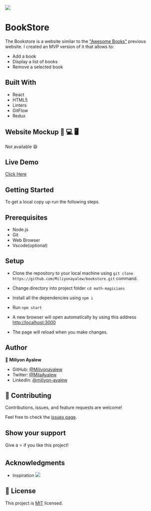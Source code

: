 ![](https://img.shields.io/badge/Microverse-blueviolet)

# BookStore
 The Bookstore is a website similar to the ["Awesome Books"](https://github.com/Miliyonayalew/Awesome-Book-Es6) previous website. I created an MVP version of it that allows to:
- Add a book
- Display a list of books
- Remove a selected book

## Built With
- React
- HTML5
- Linters
- GitFlow
- Redux
  
## Website Mockup 📱 💻 🖥️
Not available :smile:
![]()

## Live Demo 
[Click Here](https://jocular-cannoli-fd8ef7.netlify.app/)

## Getting Started
To get a local copy up run the following steps.

## Prerequisites
- Node.js
- Git
- Web Browser
- Vscode(optional)

## Setup
  - Clone the repository to your local machine using `git clone https://github.com/Miliyonayalew/bookstore.git`  command.

  - Change directory into project folder `cd math-magicians`

  - Install all the dependencies using `npm i`

  - Run `npm start`
  
  - A new browser will open automatically by using this address [http://localhost:3000](https://stately-moonbeam-331ae3.netlify.app/#/) 
  
  -  The page will reload when you make changes.
  

## Author

👤 **Miliyon Ayalew**

- GitHub: [@Miliyonayalew](https://github.com/Miliyonayalew/)
- Twitter: [@MilaAyalew](https://twitter.com/MilaAyalew)
- LinkedIn: [@miliyon-ayalew](https://www.linkedin.com/in/miliyon-ayalew-210808131/)

## 🤝 Contributing

Contributions, issues, and feature requests are welcome!

Feel free to check the [issues page](../../issues/).

## Show your support
Give a ⭐️ if you like this project!

## Acknowledgments

- Inspiration ![](https://img.shields.io/badge/Microverse-blueviolet)


## 📝 License

This project is [MIT](./LICENSE) licensed.
